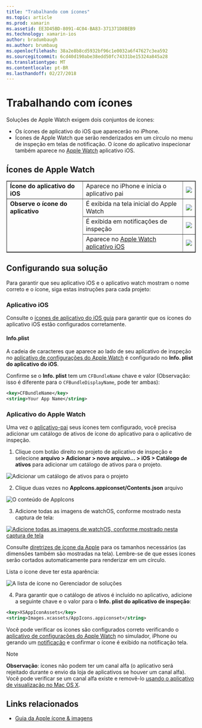 ```yaml
---
title: "Trabalhando com ícones"
ms.topic: article
ms.prod: xamarin
ms.assetid: EE3D45BD-8091-4C04-BA83-371371D8BEB9
ms.technology: xamarin-ios
author: bradumbaugh
ms.author: brumbaug
ms.openlocfilehash: 38a2e8b8cd5932bf96c1e0032a6f47627c3ea592
ms.sourcegitcommit: 6cd40d190abe38edd50fc74331be15324a845a28
ms.translationtype: MT
ms.contentlocale: pt-BR
ms.lasthandoff: 02/27/2018
---
```

# <a name="working-with-icons"></a>Trabalhando com ícones

Soluções de Apple Watch exigem dois conjuntos de ícones:

* Os ícones de aplicativo do iOS que aparecerão no iPhone.
* Ícones de Apple Watch que serão renderizados em um círculo no menu de inspeção em telas de notificação. O ícone do aplicativo inspecionar também aparece no [Apple Watch](~/ios/watchos/app-fundamentals/settings.md) aplicativo iOS.

## <a name="apple-watch-icons"></a>Ícones de Apple Watch

<table align="center" border="1" cellpadding="1" cellspacing="1">
    <tr>
      <td valign="top">
        <b>Ícone do aplicativo do iOS</b>
      </td>
      <td valign="top">
Aparece no iPhone e inicia o aplicativo pai </td>
      <td>
        <img src="icons-images/icon-ios.png" class="tableimg">
      </td>
    </tr>
    <tr>
      <td valign="top" rowspan="3">
        <b>Observe o ícone do aplicativo</b>
      </td>
      <td valign="top">
É exibida na tela inicial do Apple Watch </td>
      <td>
        <img src="icons-images/icon-home.png" class="tableimg" />
      </td>
    </tr>
    <tr>
      <td valign="top">
É exibida em notificações de inspeção </td>
      <td>
        <img src="icons-images/notification-icon.png" class="tableimg" />
      </td>
    </tr>
    <tr>
      <td valign="top">
Aparece no <a href="~/ios/watchos/app-fundamentals/settings.md">Apple Watch aplicativo iOS</a>
      </td>
      <td>
        <a href="icons-images/watch-app.png">
          <img src="icons-images/watch-app-sml.png" class="tableimg">
        </a>
      </td>
    </tr>
    <tbody>
</table>



## <a name="configuring-your-solution"></a>Configurando sua solução

Para garantir que seu aplicativo iOS e o aplicativo watch mostram o nome correto e o ícone, siga estas instruções para cada projeto:

### <a name="ios-app"></a>Aplicativo iOS

Consulte o [ícones de aplicativo do iOS guia](~/ios/app-fundamentals/images-icons/app-icons.md) para garantir que os ícones do aplicativo iOS estão configurados corretamente.

#### <a name="infoplist"></a>Info.plist

A cadeia de caracteres que aparece ao lado de seu aplicativo de inspeção no [aplicativo de configurações do Apple Watch](~/ios/watchos/app-fundamentals/settings.md) é configurado no **Info. plist do aplicativo do iOS**.

Confirme se o **Info. plist** tem um `CFBundleName` chave e valor (Observação: isso é diferente para o `CFBundleDisplayName`, pode ter ambas):

```xml
<key>CFBundleName</key>
<string>Your App Name</string>
```

### <a name="apple-watch-app"></a>Aplicativo do Apple Watch

Uma vez o [aplicativo-pai](~/ios/watchos/app-fundamentals/parent-app.md) seus ícones tem configurado, você precisa adicionar um catálogo de ativos de ícone do aplicativo para o aplicativo de inspeção.

1. Clique com botão direito no projeto de aplicativo de inspeção e selecione **arquivo > Adicionar > novo arquivo... > iOS > Catálogo de ativos** para adicionar um catálogo de ativos para o projeto.

 ![](icons-images/newasset.png "Adicionar um catálogo de ativos para o projeto")

2. Clique duas vezes no **AppIcons.appiconset/Contents.json** arquivo

  ![](icons-images/xcassets-iconset-sml.png "O conteúdo de AppIcons")

3. Adicione todas as imagens de watchOS, conforme mostrado nesta captura de tela:

  [ ![](icons-images/appicons-sml.png "Adicione todas as imagens de watchOS, conforme mostrado nesta captura de tela")](icons-images/appicons.png)

  Consulte [diretrizes de ícone da Apple](https://developer.apple.com/library/prerelease/ios/documentation/UserExperience/Conceptual/WatchHumanInterfaceGuidelines/IconandImageSizes.html) para os tamanhos necessários (as dimensões também são mostradas na tela). Lembre-se de que esses ícones serão cortados automaticamente para renderizar em um círculo.

  Lista o ícone deve ter esta aparência:

  ![](icons-images/xcassets-complete-sml.png "A lista de ícone no Gerenciador de soluções")

4. Para garantir que o catálogo de ativos é incluído no aplicativo, adicione a seguinte chave e o valor para o **Info. plist do aplicativo de inspeção**:

```xml
<key>XSAppIconAssets</key>
<string>Images.xcassets/AppIcons.appiconset</string>
```

Você pode verificar os ícones são configurados correto verificando o [aplicativo de configurações do Apple Watch](~/ios/watchos/app-fundamentals/settings.md) no simulador, iPhone ou gerando um [notificação](~/ios/watchos/platform/notifications.md) e confirmar o ícone é exibido na notificação tela.

> [!NOTE]
> **Observação**: ícones não podem ter um canal alfa (o aplicativo será rejeitado durante o envio da loja de aplicativos se houver um canal alfa). Você pode verificar se um canal alfa existe e removê-lo [usando o aplicativo de visualização no Mac OS X](~/ios/watchos/troubleshooting.md#noalpha).


## <a name="related-links"></a>Links relacionados

- [Guia da Apple ícone & imagens](https://developer.apple.com/library/prerelease/ios/documentation/UserExperience/Conceptual/WatchHumanInterfaceGuidelines/IconandImageSizes.html)
